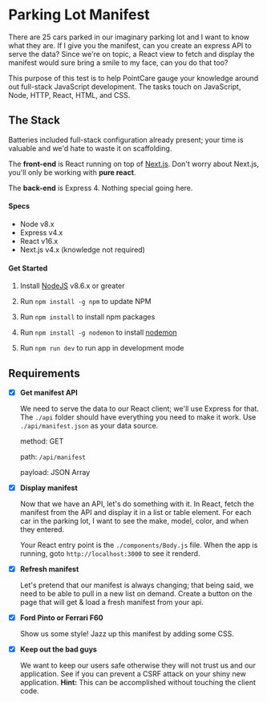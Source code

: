 # Parking Lot Manifest

There are 25 cars parked in our imaginary parking lot and I want to know what they are. If I give you the manifest, can you create an express API to serve the data? Since we're on topic, a React view to fetch and display the manifest would sure bring a smile to my face, can you do that too?

This purpose of this test is to help PointCare gauge your knowledge around out full-stack JavaScript development. The tasks touch on JavaScript, Node, HTTP, React, HTML, and CSS.

## The Stack

Batteries included full-stack configuration already present; your time is valuable and we'd hate to waste it on scaffolding.

The **front-end** is React running on top of [Next.js](https://github.com/zeit/next.js/). Don't worry about Next.js, you'll only be working with **pure react**.

The **back-end** is Express 4. Nothing special going here.

#### Specs

- Node v8.x
- Express v4.x
- React v16.x
- Next.js v4.x (knowledge not required)

#### Get Started

1. Install [NodeJS](https://nodejs.org) v8.6.x or greater

2. Run `npm install -g npm` to update NPM

3. Run `npm install` to install npm packages

4. Run `npm install -g nodemon` to install [nodemon](https://nodemon.io/)

5. Run `npm run dev` to run app in development mode

## Requirements

- [x] **Get manifest API**

  We need to serve the data to our React client; we'll use Express for that. The `./api` folder should have everything you need to make it work. Use `./api/manifest.json` as your data source.

  method: GET

  path: `/api/manifest`

  payload: JSON Array

- [x] **Display manifest**

  Now that we have an API, let's do something with it. In React, fetch the manifest from the API and display it in a list or table element. For each car in the parking lot, I want to see the make, model, color, and when they entered.

  Your React entry point is the `./components/Body.js` file. When the app is running, goto `http://localhost:3000` to see it renderd.

- [x] **Refresh manifest**

  Let's pretend that our manifest is always changing; that being said, we need to be able to pull in a new list on demand. Create a button on the page that will get & load a fresh manifest from your api.

- [x] **Ford Pinto or Ferrari F60**

  Show us some style! Jazz up this manifest by adding some CSS.

- [x] **Keep out the bad guys**

  We want to keep our users safe otherwise they will not trust us and our application. See if you can prevent a CSRF attack on your shiny new application. **Hint:** This can be accomplished without touching the client code.
